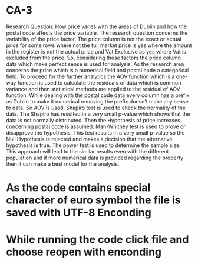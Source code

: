# CA-3
Research Question: How price varies with the areas of Dublin and how the postal code affects the price variable.
The research question concerns the variability of the price factor. The price column is not the exact or actual price for some rows where not the full market price is yes where the amount in the register is not the actual price and Vat Exclusive as yes where Vat is excluded from the price. So, considering these factors the price column data which make perfect sense is used for analysis. As the research area concerns the price which is a numerical field and postal code a categorical field. To proceed for the further analytics the AOV function which is a one-way function is used to calculate the residuals of data which is common variance and then statistical methods are applied to the residual of AOV function. While dealing with the postal code data every column has a prefix as Dublin to make it numerical removing the prefix doesn’t make any sense to data. So AOV is used. Shapiro test is used to check the normality of the data. The Shapiro has resulted in a very small p-value which shows that the data is not normally distributed. Then the Hypothesis of price increases concerning postal code is assumed. Man-Whitney test is used to prove or disapprove the hypothesis. This test results in a very small p-value so the Null Hypothesis is rejected and makes a decision that the alternative hypothesis is true. The power test is used to determine the sample size. This approach will lead to the similar results even with the different population and if more numerical data is provided regarding the property then it can make a best model for the analysis.
# As the code contains special character of euro symbol the file is saved with UTF-8 Enconding
# While running the code click file and choose reopen with enconding
